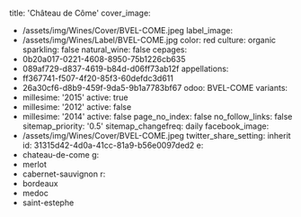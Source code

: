 title: 'Château de Côme'
cover_image:
  - /assets/img/Wines/Cover/BVEL-COME.jpeg
label_image:
  - /assets/img/Wines/Label/BVEL-COME.jpg
color: red
culture: organic
sparkling: false
natural_wine: false
cepages:
  - 0b20a017-0221-4608-8950-75b1226cb635
  - 089af729-d837-4619-b84d-d06ff73ab12f
appellations:
  - ff367741-f507-4f20-85f3-60defdc3d611
  - 26a30cf6-d8b9-459f-9da5-9b1a7783bf67
odoo: BVEL-COME
variants:
  -
    millesime: '2015'
    active: true
  -
    millesime: '2012'
    active: false
  -
    millesime: '2014'
    active: false
page_no_index: false
no_follow_links: false
sitemap_priority: '0.5'
sitemap_changefreq: daily
facebook_image:
  - /assets/img/Wines/Cover/BVEL-COME.jpeg
twitter_share_setting: inherit
id: 31315d42-4d0a-41cc-81a9-b56e0097ded2
e:
  - chateau-de-come
g:
  - merlot
  - cabernet-sauvignon
r:
  - bordeaux
  - medoc
  - saint-estephe
